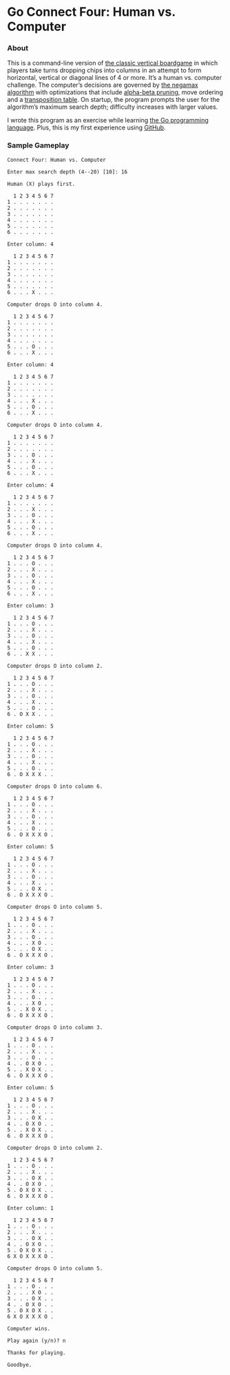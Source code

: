 # Go Connect Four: Human vs. Computer

### About

This is a command-line version of [the classic vertical boardgame](https://en.wikipedia.org/wiki/Connect_Four) in which players take turns dropping chips into columns in an attempt to form horizontal, vertical or diagonal lines of 4 or more.  It’s a human vs. computer challenge.  The computer’s decisions are governed by [the negamax algorithm](https://en.wikipedia.org/wiki/Negamax) with optimizations that include [alpha-beta pruning](https://en.wikipedia.org/wiki/Alpha%E2%80%93beta_pruning), move ordering and a [transposition table](https://en.wikipedia.org/wiki/Transposition_table).  On startup, the program prompts the user for the algorithm’s maximum search depth; difficulty increases with larger values.   

I wrote this program as an exercise while learning [the Go programming language](https://en.wikipedia.org/wiki/Go_(programming_language)).  Plus, this is my first experience using [GitHub](https://en.wikipedia.org/wiki/GitHub).

### Sample Gameplay
```
Connect Four: Human vs. Computer     

Enter max search depth (4--20) [10]: 16

Human (X) plays first.

  1 2 3 4 5 6 7       
1 . . . . . . .       
2 . . . . . . .       
3 . . . . . . .       
4 . . . . . . .       
5 . . . . . . .       
6 . . . . . . .       

Enter column: 4

  1 2 3 4 5 6 7 
1 . . . . . . . 
2 . . . . . . . 
3 . . . . . . . 
4 . . . . . . . 
5 . . . . . . . 
6 . . . X . . . 

Computer drops O into column 4.

  1 2 3 4 5 6 7
1 . . . . . . .
2 . . . . . . .
3 . . . . . . .
4 . . . . . . .
5 . . . O . . .
6 . . . X . . .

Enter column: 4

  1 2 3 4 5 6 7
1 . . . . . . .
2 . . . . . . .
3 . . . . . . .
4 . . . X . . .
5 . . . O . . .
6 . . . X . . .

Computer drops O into column 4.

  1 2 3 4 5 6 7
1 . . . . . . .
2 . . . . . . .
3 . . . O . . .
4 . . . X . . .
5 . . . O . . .
6 . . . X . . .

Enter column: 4

  1 2 3 4 5 6 7
1 . . . . . . .
2 . . . X . . .
3 . . . O . . .
4 . . . X . . .
5 . . . O . . .
6 . . . X . . .

Computer drops O into column 4.

  1 2 3 4 5 6 7
1 . . . O . . .
2 . . . X . . .
3 . . . O . . .
4 . . . X . . .
5 . . . O . . .
6 . . . X . . .

Enter column: 3

  1 2 3 4 5 6 7
1 . . . O . . .
2 . . . X . . .
3 . . . O . . .
4 . . . X . . .
5 . . . O . . .
6 . . X X . . .

Computer drops O into column 2.

  1 2 3 4 5 6 7
1 . . . O . . .
2 . . . X . . .
3 . . . O . . .
4 . . . X . . .
5 . . . O . . .
6 . O X X . . .

Enter column: 5

  1 2 3 4 5 6 7
1 . . . O . . .
2 . . . X . . .
3 . . . O . . .
4 . . . X . . .
5 . . . O . . .
6 . O X X X . .

Computer drops O into column 6.

  1 2 3 4 5 6 7
1 . . . O . . .
2 . . . X . . .
3 . . . O . . .
4 . . . X . . .
5 . . . O . . .
6 . O X X X O .

Enter column: 5

  1 2 3 4 5 6 7
1 . . . O . . .
2 . . . X . . .
3 . . . O . . .
4 . . . X . . .
5 . . . O X . .
6 . O X X X O .

Computer drops O into column 5.

  1 2 3 4 5 6 7
1 . . . O . . .
2 . . . X . . .
3 . . . O . . .
4 . . . X O . .
5 . . . O X . .
6 . O X X X O .

Enter column: 3

  1 2 3 4 5 6 7
1 . . . O . . .
2 . . . X . . .
3 . . . O . . .
4 . . . X O . .
5 . . X O X . .
6 . O X X X O .

Computer drops O into column 3.

  1 2 3 4 5 6 7
1 . . . O . . .
2 . . . X . . .
3 . . . O . . .
4 . . O X O . .
5 . . X O X . .
6 . O X X X O .

Enter column: 5

  1 2 3 4 5 6 7
1 . . . O . . .
2 . . . X . . .
3 . . . O X . .
4 . . O X O . .
5 . . X O X . .
6 . O X X X O .

Computer drops O into column 2.

  1 2 3 4 5 6 7
1 . . . O . . .
2 . . . X . . .
3 . . . O X . .
4 . . O X O . .
5 . O X O X . .
6 . O X X X O .

Enter column: 1

  1 2 3 4 5 6 7
1 . . . O . . .
2 . . . X . . .
3 . . . O X . .
4 . . O X O . .
5 . O X O X . .
6 X O X X X O .

Computer drops O into column 5.

  1 2 3 4 5 6 7
1 . . . O . . .
2 . . . X O . .
3 . . . O X . .
4 . . O X O . .
5 . O X O X . .
6 X O X X X O .

Computer wins.

Play again (y/n)? n

Thanks for playing.

Goodbye.
```